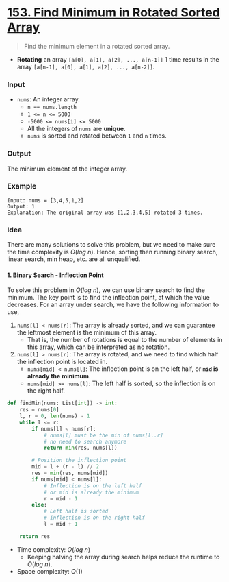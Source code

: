# [153. Find Minimum in Rotated Sorted Array](https://leetcode.com/problems/find-minimum-in-rotated-sorted-array/)
> Find the minimum element in a rotated sorted array.
* **Rotating** an array `[a[0], a[1], a[2], ..., a[n-1]]` 1 time results in the array `[a[n-1], a[0], a[1], a[2], ..., a[n-2]]`.
### Input
* `nums`: An integer array.
	* `n == nums.length`
	* `1 <= n <= 5000`
	* `-5000 <= nums[i] <= 5000`
	* All the integers of `nums` are **unique**.
	* `nums` is sorted and rotated between `1` and `n` times.
### Output
The minimum element of the integer array.
### Example
```
Input: nums = [3,4,5,1,2]
Output: 1
Explanation: The original array was [1,2,3,4,5] rotated 3 times.
```
### Idea
There are many solutions to solve this problem, but we need to make sure the time complexity is $O(log\ n)$. Hence, sorting then running binary search, linear search, min heap, etc. are all unqualified.
#### 1. Binary Search - Inflection Point
To solve this problem in $O(log\ n)$, we can use binary search to find the minimum. The key point is to find the inflection point, at which the value decreases. For an array under search, we have the following information to use,
1. `nums[l] < nums[r]`: The array is already sorted, and we can guarantee the leftmost element is the minimum of this array.
	* That is, the number of rotations is equal to the number of elements in this array, which can be interpreted as no rotation.
2. `nums[l] > nums[r]`: The array is rotated, and we need to find which half the inflection point is located in.
	* `nums[mid] < nums[l]`: The inflection point is on the left half, or **`mid` is already the minimum**.
	* `nums[mid] >= nums[l]`: The left half is sorted, so the inflection is on the right half.
```python
def findMin(nums: List[int]) -> int:
    res = nums[0]
    l, r = 0, len(nums) - 1
    while l <= r:
        if nums[l] < nums[r]:
            # nums[l] must be the min of nums[l..r]
            # no need to search anymore
            return min(res, nums[l])

        # Position the inflection point
        mid = l + (r - l) // 2
        res = min(res, nums[mid])
        if nums[mid] < nums[l]:
            # Inflection is on the left half
            # or mid is already the minimum
            r = mid - 1
        else:
            # Left half is sorted
            # inflection is on the right half
            l = mid + 1

    return res
```
* Time complexity: $O(log\ n)$
	* Keeping halving the array during search helps reduce the runtime to $O(log\ n)$.
* Space complexity: $O(1)$